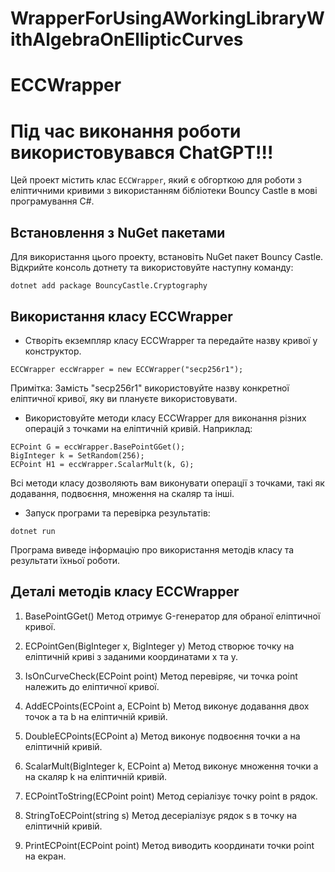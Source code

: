# WrapperForUsingAWorkingLibraryWithAlgebraOnEllipticCurves
# ECCWrapper
# Під час виконання роботи використовувався ChatGPT!!!

Цей проект містить клас `ECCWrapper`, який є обгорткою для роботи з еліптичними кривими з використанням бібліотеки Bouncy Castle в мові програмування C#.

## Встановлення з NuGet пакетами

Для використання цього проекту, встановіть NuGet пакет Bouncy Castle. Відкрийте консоль дотнету та використовуйте наступну команду:
```
dotnet add package BouncyCastle.Cryptography
```

## Використання класу ECCWrapper
- Створіть екземпляр класу ECCWrapper та передайте назву кривої у конструктор.
```
ECCWrapper eccWrapper = new ECCWrapper("secp256r1");
```
Примітка: Замість "secp256r1" використовуйте назву конкретної еліптичної кривої, яку ви плануєте використовувати.

- Використовуйте методи класу ECCWrapper для виконання різних операцій з точками на еліптичній кривій. Наприклад:
```
ECPoint G = eccWrapper.BasePointGGet();
BigInteger k = SetRandom(256);
ECPoint H1 = eccWrapper.ScalarMult(k, G);
```
Всі методи класу дозволяють вам виконувати операції з точками, такі як додавання, подвоєння, множення на скаляр та інші.

- Запуск програми та перевірка результатів:
```
dotnet run
```
Програма виведе інформацію про використання методів класу та результати їхньої роботи.

## Деталі методів класу ECCWrapper
1. BasePointGGet()
Метод отримує G-генератор для обраної еліптичної кривої.

2. ECPointGen(BigInteger x, BigInteger y)
Метод створює точку на еліптичній криві з заданими координатами x та y.

3. IsOnCurveCheck(ECPoint point)
Метод перевіряє, чи точка point належить до еліптичної кривої.

4. AddECPoints(ECPoint a, ECPoint b)
Метод виконує додавання двох точок a та b на еліптичній кривій.

5. DoubleECPoints(ECPoint a)
Метод виконує подвоєння точки a на еліптичній кривій.

6. ScalarMult(BigInteger k, ECPoint a)
Метод виконує множення точки a на скаляр k на еліптичній кривій.

7. ECPointToString(ECPoint point)
Метод серіалізує точку point в рядок.

8. StringToECPoint(string s)
Метод десеріалізує рядок s в точку на еліптичній кривій.

9. PrintECPoint(ECPoint point)
Метод виводить координати точки point на екран.
